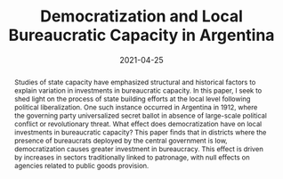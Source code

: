 ---
title: "Democratization and Local Bureaucratic Capacity in Argentina"
date: 2021-04-25
authors: ["Federico Tiberti"]
publication: "Working Paper"
publication_types: ["2"]
abstract: "Studies of state capacity have emphasized structural and historical factors to explain variation in investments in bureaucratic capacity. In this paper, I seek to shed light on the process of state building efforts at the local level following political liberalization. One such instance occurred in Argentina in 1912, where the governing party universalized secret ballot in absence of large-scale political conflict or revolutionary threat. What effect does democratization have on local investments in bureaucratic capacity? This paper finds that in districts where the presence of bureaucrats deployed by the central government is low, democratization causes greater investment in bureaucracy. This effect is driven by increases in sectors traditionally linked to patronage, with null effects on agencies related to public goods provision."
featured: false

---